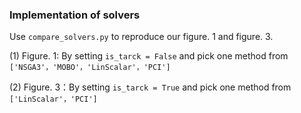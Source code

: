 ### Implementation of solvers
Use `compare_solvers.py` to reproduce our figure. 1 and figure. 3.

(1) Figure. 1: By setting `is_tarck = False` and pick one method from  `['NSGA3'，'MOBO'，'LinScalar'，'PCI']`

(2) Figure. 3：By setting `is_tarck = True` and pick one method from  `['LinScalar'，'PCI']`
